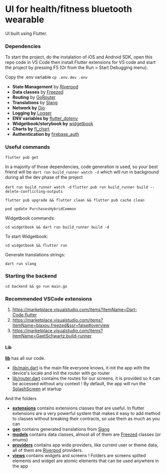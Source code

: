 # UI for health/fitness bluetooth wearable

UI built using Flutter.
<!-- This UI will receive data from a bluetooth wearable device (Raspberry Pi) and sync with the data with the cloud. -->
<!-- Backend is in a separate repository. -->

### Dependencies
To start the project, do the instalation of iOS and Android SDK, open this repo code in VS Code then install Flutter extensions for VS code and start the project by pressing F5 (Or from the Run > Start Debugging menu).

Copy the .env variable
`cp .env.dev .env`

- **State Management** by [Riverpod](https://pub.dev/packages/riverpod)
- **Data classes** by [Freezed](https://pub.dev/packages/freezed)
- **Routing** by [GoRouter](https://pub.dev/packages/go_router)
- **Translations** by [Slang](https://pub.dev/packages/slang)
- **Network by** [Dio](https://pub.dev/packages/dio)
- **Logging by** [Logger](https://pub.dev/packages/logger)
- **ENV variables by** [flutter_dotenv](https://pub.dev/packages/flutter_dotenv)
- **Widgetbook/storybook by** [widgetbook](https://pub.dev/packages/widgetbook)
- **Charts by** [fl_chart](https://pub.dev/packages/fl_chart)
- **Authentication by** [firebase_auth](https://pub.dev/packages/firebase_auth)

### Useful commands

`flutter pub get`

In a majority of those dependencies, code generation is used, so your best friend will be `dart run build_runner watch -d` which will run in background during all the dev phase of the project

`dart run build_runner watch -d`
`flutter pub run build_runner build --delete-conflicting-outputs`

`flutter pub upgrade && flutter clean && flutter pub cache clean`

`pod update PurchasesHybridCommon`

Widgetbook commands:

`cd widgetbook && dart run build_runner build -d`

To start Widgetbook:

`cd widgetbook && flutter run`

Generate translations strings:

`dart run slang`

### Starting the backend

`cd backend && go run main.go`

### Recommended VSCode extensions

1. https://marketplace.visualstudio.com/items?itemName=Dart-Code.flutter
2. https://marketplace.visualstudio.com/items?itemName=blaxou.freezed&ssr=false#overview
3. https://marketplace.visualstudio.com/items?itemName=GaetSchwartz.build-runner

#### Lib

[**lib**](./lib/) has all our code.


- [lib/main.dart](./lib/main.dart) is the main file everyone knows, it init the app with the device's locale and init the router with go router
- [lib/router.dart](./lib/router.dart) contains the routes for our screens, it is provided so it can be accessed without any context ! By default, the app will run the [SplashScreen](./lib/views/splash/splash.screen.dart) at startup

And the folders

- [**extensions**](./lib/extensions) contains extensions classes that are useful. In flutter extensions are a very powerful system that makes it easy to add method to classes without breaking their contracts, so use them as much as you can
- [**gen**](./lib/gen/) contains generated translations from [Slang](https://pub.dev/packages/slang)
- [**models**](./lib/models/) contains data classes, almost all of them are [Freezed](https://pub.dev/packages/freezed) classes (or enums)
- [**providers**](./lib/providers/) contains app wide providers, like current user or theme data, all of them are [Riverpod](https://pub.dev/packages/riverpod) providers.
- [**views**](./lib/views/) contains widgets and screens ! Folders are screens splited elements and widget are atomic elements that can be used anywhere in the app
